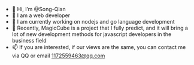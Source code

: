 - 👋 Hi, I’m @Song-Qian
- 👀 I am a web developer
- 🌱 I am currently working on nodejs and go language development
- 💞️ Recently, MagicCube is a project that I fully predict, and it will bring a lot of new development methods for javascript developers in the business field
- 📫 If you are interested, if our views are the same, you can contact me via QQ or email 1172559463@qq.com

